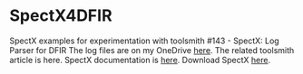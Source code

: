# SpectX4DFIR
SpectX examples for experimentation with toolsmith #143 - SpectX: Log Parser for DFIR
The log files are on my OneDrive [here](https://1drv.ms/u/s!AgGc1WGvpDeMuskdRVdp-cyZMjlOkQ?e=K5elAA).
The related toolsmith article is here.
SpectX documentation is [here](https://docs.spectx.com/v2/index.html).
Download SpectX [here](https://www.spectx.com/get-spectx).
